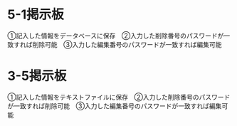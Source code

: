 # 5-1掲示板
①記入した情報をデータベースに保存　②入力した削除番号のパスワードが一致すれば削除可能　③入力した編集番号のパスワードが一致すれば編集可能
# 3-5掲示板
①記入した情報をテキストファイルに保存　②入力した削除番号のパスワードが一致すれば削除可能　③入力した編集番号のパスワードが一致すれば編集可能
